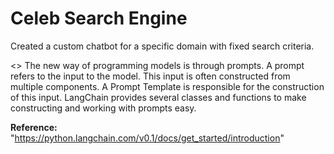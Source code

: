 # Celeb Search Engine
Created a custom chatbot for a specific domain with fixed search criteria.

<> The new way of programming models is through prompts. A prompt refers to the input to the model. This input is often constructed from multiple components. A Prompt Template is responsible for the construction of this input. LangChain provides several classes and functions to make constructing and working with prompts easy.

**Reference:** "https://python.langchain.com/v0.1/docs/get_started/introduction"


